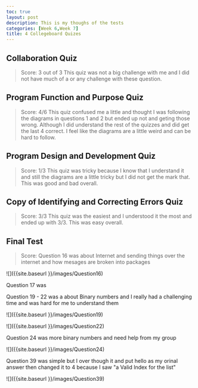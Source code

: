 ```yaml
---
toc: true
layout: post
description: This is my thoughs of the tests
categories: [Week 6,Week 7]
title: 4 Collegeboard Quizes
---
```

 
## Collaboration Quiz
> Score: 3 out of 3
This quiz was not a big challenge with me and I did not have much of a or any challenge with these question.

## Program Function and Purpose Quiz
> Score: 4/6
This quiz confused me a little and thought I was following the diagrams in questions 1 and 2 but ended up not and geting those wrong. Although I did understand the rest of the quizzes and did get the last 4 correct. I feel like the diagrams are a little weird and can be hard to follow.

## Program Design and Development Quiz
> Score: 1/3
This quiz was tricky because I know that I understand it and still the diagrams are a little tricky but I did not get the mark that. This was good and bad overall.

## Copy of Identifying and Correcting Errors Quiz
> Score: 3/3
This quiz was the easiest and I understood it the most and ended up with 3/3. This was easy overall.

## Final Test
> Score:
Question 16 was about Internet and sending things over the internet and how mesages are broken into packages

![]({{site.baseurl }}/images/Question16)

Question 17 was

Question 19 - 22 was a about Binary numbers and I really had a challenging time and was hard for me to understand them

![]({{site.baseurl }}/images/Question19)

![]({{site.baseurl }}/images/Question22)

Question 24 was more binary numbers and need help from my group

![]({{site.baseurl }}/images/Question24)

Question 39 was simple but I over though it and put hello as my orinal answer then changed it to 4 because I saw "a Valid Index for the list"

![]({{site.baseurl }}/images/Question39)
